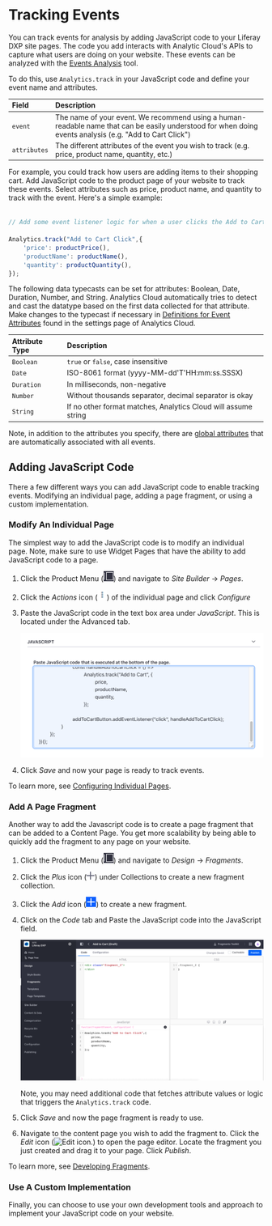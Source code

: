 # Tracking Events

You can track events for analysis by adding JavaScript code to your Liferay DXP site pages. The code you add interacts with Analytic Cloud's APIs to capture what users are doing on your website. These events can be analyzed with the [Events Analysis](./events-analysis.md) tool.

To do this, use `Analytics.track` in your JavaScript code and define your event name and attributes.

| Field | Description |
| :--- | :--- |
| `event` | The name of your event. We recommend using a human-readable name that can be easily understood for when doing events analysis (e.g. "Add to Cart Click") |
| `attributes` | The different attributes of the event you wish to track (e.g. price, product name, quantity, etc.) |

For example, you could track how users are adding items to their shopping cart. Add JavaScript code to the product page of your website to track these events. Select attributes such as price, product name, and quantity to track with the event. Here's a simple example:

```javascript

// Add some event listener logic for when a user clicks the Add to Cart button

Analytics.track("Add to Cart Click",{
    'price': productPrice(),
    'productName': productName(),
    'quantity': productQuantity(),
});
```

The following data typecasts can be set for attributes: Boolean, Date, Duration, Number, and String. Analytics Cloud automatically tries to detect and cast the datatype based on the first data collected for that attribute. Make changes to the typecast if necessary in [Definitions for Event Attributes](../../workspace-data/definitions/definitions-for-event-attributes.md) found in the settings page of Analytics Cloud.

| Attribute Type | Description |
| :--- | :--- |
| `Boolean` | `true` or `false`, case insensitive |
| `Date` | ISO-8061 format (yyyy-MM-dd'T'HH:mm:ss.SSSX) |
| `Duration` | In milliseconds, non-negative |
| `Number` | Without thousands separator, decimal separator is okay |
| `String` | If no other format matches, Analytics Cloud will assume string |

Note, in addition to the attributes you specify, there are [global attributes](../../workspace-data/definitions/definitions-for-event-attributes.md) that are automatically associated with all events.

## Adding JavaScript Code

There a few different ways you can add JavaScript code to enable tracking events. Modifying an individual page, adding a page fragment, or using a custom implementation.

### Modify An Individual Page

The simplest way to add the JavaScript code is to modify an individual page. Note, make sure to use Widget Pages that have the ability to add JavaScript code to a page.

1. Click the Product Menu (![Product Menu icon.](../../images/icon-product-menu.png)) and navigate to *Site Builder* &rarr; *Pages*.

1. Click the *Actions* icon (![Actions icon.](../../images/icon-actions.png)) of the individual page and click *Configure*

1. Paste the JavaScript code in the text box area under *JavaScript*. This is located under the Advanced tab.

    ![Paste the JavaScript code into the text box.](./tracking-events/images/01.png)

1. Click *Save* and now your page is ready to track events.

To learn more, see [Configuring Individual Pages](https://learn.liferay.com/dxp/latest/en/site-building/creating-pages/page-settings/configuring-individual-pages.html).

### Add A Page Fragment

Another way to add the Javascript code is to create a page fragment that can be added to a Content Page. You get more scalability by being able to quickly add the fragment to any page on your website.

1. Click the Product Menu (![Product Menu icon.](../../images/icon-product-menu.png)) and navigate to *Design* &rarr; *Fragments*.

1. Click the *Plus* icon (![Plus icon.](../../images/icon-plus.png)) under Collections to create a new fragment collection.

1. Click the *Add* icon (![Add icon.](../../images/icon-add.png)) to create a new fragment.

1. Click on the *Code* tab and Paste the JavaScript code into the JavaScript field.

    ![Paste the Javascript code into the JavaScript field.](./tracking-events/images/02.png)

    Note, you may need additional code that fetches attribute values or logic that triggers the `Analytics.track` code.

1. Click *Save* and now the page fragment is ready to use.

1. Navigate to the content page you wish to add the fragment to. Click the *Edit* icon (![Edit icon.](../../images/icon-edit.png)) to open the page editor. Locate the fragment you just created and drag it to your page. Click *Publish*.

To learn more, see [Developing Fragments](https://learn.liferay.com/dxp/latest/en/site-building/developer-guide/developing-page-fragments/developing-fragments-intro.html).

### Use A Custom Implementation

Finally, you can choose to use your own development tools and approach to implement your JavaScript code on your website.
